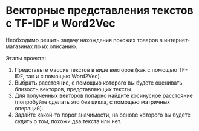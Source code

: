 # Векторные представления текстов с TF-IDF и Word2Vec

Необходимо решить задачу нахождения похожих товаров в интернет-магазинах по их описанию.

Этапы проекта:
1. Представьте массив текстов в виде векторов (как с помощью TF-IDF, так и с помощью Word2Vec).
2. Выбрать расстояние, с помощью которого вы будете оценивать близость векторов, представляющих тексты.
3. Для полученных векторов попарно найдите косинусное расстояние (попробуйте сделать это без цикла, с помощью матричных операций).
4. Задайте какой-то порог значимости, на основе которого вы будете судить о том, похожи два текста или нет.
